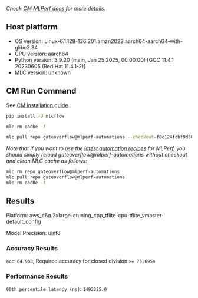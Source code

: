 *Check [CM MLPerf docs](https://docs.mlcommons.org/inference) for more details.*

## Host platform

* OS version: Linux-6.1.128-136.201.amzn2023.aarch64-aarch64-with-glibc2.34
* CPU version: aarch64
* Python version: 3.9.20 (main, Jan 25 2025, 00:00:00) 
[GCC 11.4.1 20230605 (Red Hat 11.4.1-2)]
* MLC version: unknown

## CM Run Command

See [CM installation guide](https://docs.mlcommons.org/inference/install/).

```bash
pip install -U mlcflow

mlc rm cache -f

mlc pull repo gateoverflow@mlperf-automations --checkout=f0c124fcbf9d500bf426830c66ea23ee0ce6cbcd


```
*Note that if you want to use the [latest automation recipes](https://docs.mlcommons.org/inference) for MLPerf,
 you should simply reload gateoverflow@mlperf-automations without checkout and clean MLC cache as follows:*

```bash
mlc rm repo gateoverflow@mlperf-automations
mlc pull repo gateoverflow@mlperf-automations
mlc rm cache -f

```

## Results

Platform: aws_c6g.2xlarge-ctuning_cpp_tflite-cpu-tflite_vmaster-default_config

Model Precision: uint8

### Accuracy Results 
`acc`: `64.968`, Required accuracy for closed division `>= 75.6954`

### Performance Results 
`90th percentile latency (ns)`: `1493325.0`
